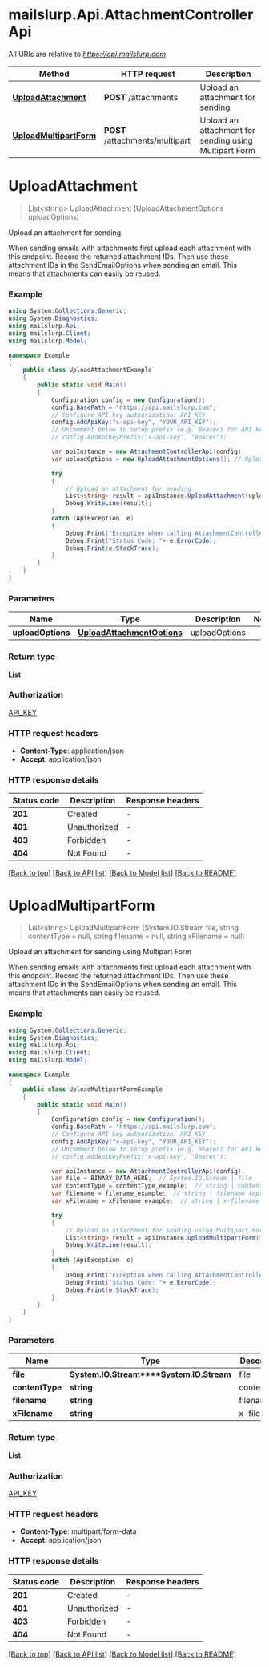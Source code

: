 # mailslurp.Api.AttachmentControllerApi

All URIs are relative to *https://api.mailslurp.com*

Method | HTTP request | Description
------------- | ------------- | -------------
[**UploadAttachment**](AttachmentControllerApi.md#uploadattachment) | **POST** /attachments | Upload an attachment for sending
[**UploadMultipartForm**](AttachmentControllerApi.md#uploadmultipartform) | **POST** /attachments/multipart | Upload an attachment for sending using Multipart Form


<a name="uploadattachment"></a>
# **UploadAttachment**
> List&lt;string&gt; UploadAttachment (UploadAttachmentOptions uploadOptions)

Upload an attachment for sending

When sending emails with attachments first upload each attachment with this endpoint. Record the returned attachment IDs. Then use these attachment IDs in the SendEmailOptions when sending an email. This means that attachments can easily be reused.

### Example
```csharp
using System.Collections.Generic;
using System.Diagnostics;
using mailslurp.Api;
using mailslurp.Client;
using mailslurp.Model;

namespace Example
{
    public class UploadAttachmentExample
    {
        public static void Main()
        {
            Configuration config = new Configuration();
            config.BasePath = "https://api.mailslurp.com";
            // Configure API key authorization: API_KEY
            config.AddApiKey("x-api-key", "YOUR_API_KEY");
            // Uncomment below to setup prefix (e.g. Bearer) for API key, if needed
            // config.AddApiKeyPrefix("x-api-key", "Bearer");

            var apiInstance = new AttachmentControllerApi(config);
            var uploadOptions = new UploadAttachmentOptions(); // UploadAttachmentOptions | uploadOptions

            try
            {
                // Upload an attachment for sending
                List<string> result = apiInstance.UploadAttachment(uploadOptions);
                Debug.WriteLine(result);
            }
            catch (ApiException  e)
            {
                Debug.Print("Exception when calling AttachmentControllerApi.UploadAttachment: " + e.Message );
                Debug.Print("Status Code: "+ e.ErrorCode);
                Debug.Print(e.StackTrace);
            }
        }
    }
}
```

### Parameters

Name | Type | Description  | Notes
------------- | ------------- | ------------- | -------------
 **uploadOptions** | [**UploadAttachmentOptions**](UploadAttachmentOptions.md)| uploadOptions | 

### Return type

**List<string>**

### Authorization

[API_KEY](../README.md#API_KEY)

### HTTP request headers

 - **Content-Type**: application/json
 - **Accept**: application/json

### HTTP response details
| Status code | Description | Response headers |
|-------------|-------------|------------------|
| **201** | Created |  -  |
| **401** | Unauthorized |  -  |
| **403** | Forbidden |  -  |
| **404** | Not Found |  -  |

[[Back to top]](#) [[Back to API list]](../README.md#documentation-for-api-endpoints) [[Back to Model list]](../README.md#documentation-for-models) [[Back to README]](../README.md)

<a name="uploadmultipartform"></a>
# **UploadMultipartForm**
> List&lt;string&gt; UploadMultipartForm (System.IO.Stream file, string contentType = null, string filename = null, string xFilename = null)

Upload an attachment for sending using Multipart Form

When sending emails with attachments first upload each attachment with this endpoint. Record the returned attachment IDs. Then use these attachment IDs in the SendEmailOptions when sending an email. This means that attachments can easily be reused.

### Example
```csharp
using System.Collections.Generic;
using System.Diagnostics;
using mailslurp.Api;
using mailslurp.Client;
using mailslurp.Model;

namespace Example
{
    public class UploadMultipartFormExample
    {
        public static void Main()
        {
            Configuration config = new Configuration();
            config.BasePath = "https://api.mailslurp.com";
            // Configure API key authorization: API_KEY
            config.AddApiKey("x-api-key", "YOUR_API_KEY");
            // Uncomment below to setup prefix (e.g. Bearer) for API key, if needed
            // config.AddApiKeyPrefix("x-api-key", "Bearer");

            var apiInstance = new AttachmentControllerApi(config);
            var file = BINARY_DATA_HERE;  // System.IO.Stream | file
            var contentType = contentType_example;  // string | contentType (optional) 
            var filename = filename_example;  // string | filename (optional) 
            var xFilename = xFilename_example;  // string | x-filename (optional) 

            try
            {
                // Upload an attachment for sending using Multipart Form
                List<string> result = apiInstance.UploadMultipartForm(file, contentType, filename, xFilename);
                Debug.WriteLine(result);
            }
            catch (ApiException  e)
            {
                Debug.Print("Exception when calling AttachmentControllerApi.UploadMultipartForm: " + e.Message );
                Debug.Print("Status Code: "+ e.ErrorCode);
                Debug.Print(e.StackTrace);
            }
        }
    }
}
```

### Parameters

Name | Type | Description  | Notes
------------- | ------------- | ------------- | -------------
 **file** | **System.IO.Stream****System.IO.Stream**| file | 
 **contentType** | **string**| contentType | [optional] 
 **filename** | **string**| filename | [optional] 
 **xFilename** | **string**| x-filename | [optional] 

### Return type

**List<string>**

### Authorization

[API_KEY](../README.md#API_KEY)

### HTTP request headers

 - **Content-Type**: multipart/form-data
 - **Accept**: application/json

### HTTP response details
| Status code | Description | Response headers |
|-------------|-------------|------------------|
| **201** | Created |  -  |
| **401** | Unauthorized |  -  |
| **403** | Forbidden |  -  |
| **404** | Not Found |  -  |

[[Back to top]](#) [[Back to API list]](../README.md#documentation-for-api-endpoints) [[Back to Model list]](../README.md#documentation-for-models) [[Back to README]](../README.md)

